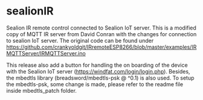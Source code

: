 # sealionIR
Sealion IR remote control connected to Sealion IoT server. This is a modified copy of MQTT IR server from David Conran with the changes for connection to sealion IoT server. The original code can be found under https://github.com/crankyoldgit/IRremoteESP8266/blob/master/examples/IRMQTTServer/IRMQTTServer.ino


This release also add a button for handling the on boarding of the device with the Sealion IoT server (https://windfat.com/login/login.php). Besides, the mbedtls library (breadsword/mbedtls-psk @ ^0.1) is also used. To setup the mbedtls-psk, some change is made, please refer to the readme file inside mbedtls_patch folder.
